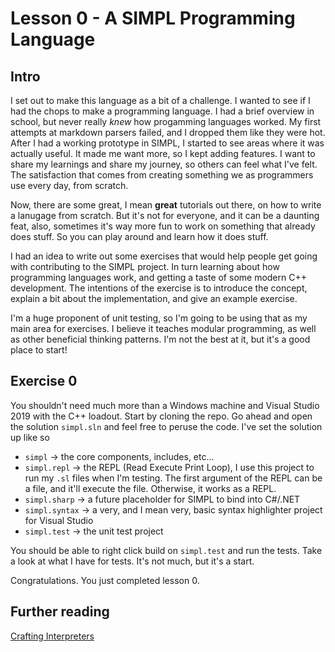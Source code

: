 # Lesson 0 - A SIMPL Programming Language


## Intro

I set out to make this language as a bit of a challenge. I wanted to see if I had the chops to make a programming
language. I had a brief overview in school, but never really *knew* how progamming languages worked. My first attempts
at markdown parsers failed, and I dropped them like they were hot. After I had a working prototype in SIMPL, I started
to see areas where it was actually useful. It made me want more, so I kept adding features. I want to share my learnings
and share my journey, so others can feel what I've felt. The satisfaction that comes from creating something we as programmers
use every day, from scratch.

Now, there are some great, I mean **great** tutorials out there, on how to write a lanugage from scratch. But it's not for everyone, and it can be a daunting feat, also, sometimes it's way more fun to work on something that already does stuff. So you can play around and learn how it does stuff.

I had an idea to write out some exercises that would help people get 
going with contributing to the SIMPL project. In turn learning about how programming languages work, and getting a 
taste of some modern C++ development. The intentions of the exercise is to introduce the concept, explain a bit
about the implementation, and give an example exercise.

I'm a huge proponent of unit testing, so I'm going to be using that as my main area for exercises. I believe
it teaches modular programming, as well as other beneficial thinking patterns. I'm not the best at it, but 
it's a good place to start! 

## Exercise 0 

You shouldn't need much more than a Windows machine and Visual Studio 2019 with the C++ loadout. Start
by cloning the repo. Go ahead and open the solution `simpl.sln` and feel free to peruse the code. I've set the solution up like so

- `simpl` -> the core components, includes, etc... 
- `simpl.repl` -> the REPL (Read Execute Print Loop), I use this project to run my `.sl` files when I'm testing. The first argument of the REPL can be a file, and it'll execute the file. Otherwise, it works as a REPL.
- `simpl.sharp` -> a future placeholder for SIMPL to bind into C#/.NET
- `simpl.syntax` -> a very, and I mean very, basic syntax highlighter project for Visual Studio
- `simpl.test` -> the unit test project

You should be able to right click build on `simpl.test` and run the tests. Take a look at what I have for tests. It's not much, but it's a start.

Congratulations. You just completed lesson 0. 



## Further reading
[Crafting Interpreters](https://craftinginterpreters.com/)